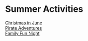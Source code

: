 
# Summer Activities

<div class="menu">
    <div id="christmas-in-june" class="button">
        <a class="home_button" href="#">
            <div class="home_button_red home_button_header">
                <div class="home_button_header_text">Christmas in June</div>
            </div>
        </a>
    </div>
</div>
<div class="menu">
    <div id="pirate-adventures" class="button">
        <a class="home_button" href="#">
            <div class="home_button_yellow home_button_header">
                <div class="home_button_header_text">Pirate Adventures</div>
            </div>
        </a>
    </div>
</div>
<div class="menu">
    <div id="family-fun-night" class="button">
        <a class="home_button" href="#">
            <div class="home_button_blue home_button_header">
                <div class="home_button_header_text">Family Fun Night</div>
            </div>
        </a>
    </div>
</div>
